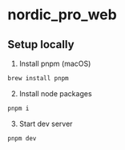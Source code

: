 # nordic_pro_web

## Setup locally

1. Install pnpm (macOS)
```bash
brew install pnpm
```

2. Install node packages
```bash
pnpm i
```

3. Start dev server

```bash
pnpm dev
```
